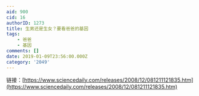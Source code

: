 ```yaml
---
aid: 900
cid: 16
authorID: 1273
title: 生男还是生女？要看爸爸的基因
tags:
    - 爸爸
    - 基因
comments: []
date: 2019-01-09T23:56:00.000Z
category: '2049'
---
```


链接：[https://www.sciencedaily.com/releases/2008/12/081211121835.htm](https://www.sciencedaily.com/releases/2008/12/081211121835.htm)
